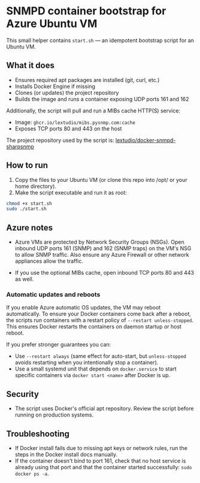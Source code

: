 # SNMPD container bootstrap for Azure Ubuntu VM


This small helper contains `start.sh` — an idempotent bootstrap script for an Ubuntu VM.

## What it does

- Ensures required apt packages are installed (git, curl, etc.)
- Installs Docker Engine if missing
- Clones (or updates) the project repository
- Builds the image and runs a container exposing UDP ports 161 and 162

Additionally, the script will pull and run a MIBs cache HTTP(S) service:

- Image: `ghcr.io/lextudio/mibs.pysnmp.com:cache`
- Exposes TCP ports 80 and 443 on the host

The project repository used by the script is: [lextudio/docker-snmpd-sharpsnmp](https://github.com/lextudio/docker-snmpd-sharpsnmp)

## How to run

1. Copy the files to your Ubuntu VM (or clone this repo into /opt/ or your home directory).
2. Make the script executable and run it as root:

```bash
chmod +x start.sh
sudo ./start.sh
```


## Azure notes

- Azure VMs are protected by Network Security Groups (NSGs). Open inbound UDP ports 161 (SNMP) and 162 (SNMP traps) on the VM's NSG to allow SNMP traffic. Also ensure any Azure Firewall or other network appliances allow the traffic.

- If you use the optional MIBs cache, open inbound TCP ports 80 and 443 as well.

### Automatic updates and reboots

If you enable Azure automatic OS updates, the VM may reboot automatically. To ensure your Docker containers come back after a reboot, the scripts run containers with a restart policy of `--restart unless-stopped`. This ensures Docker restarts the containers on daemon startup or host reboot.

If you prefer stronger guarantees you can:

- Use `--restart always` (same effect for auto-start, but `unless-stopped` avoids restarting when you intentionally stop a container).
- Use a small systemd unit that depends on `docker.service` to start specific containers via `docker start <name>` after Docker is up.


## Security

- The script uses Docker's official apt repository. Review the script before running on production systems.

## Troubleshooting

- If Docker install fails due to missing apt keys or network rules, run the steps in the Docker install docs manually.
- If the container doesn't bind to port 161, check that no host service is already using that port and that the container started successfully: `sudo docker ps -a`.
